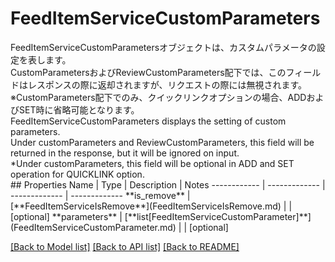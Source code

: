 # FeedItemServiceCustomParameters

<div lang=\"ja\">FeedItemServiceCustomParametersオブジェクトは、カスタムパラメータの設定を表します。<br> CustomParametersおよびReviewCustomParameters配下では、このフィールドはレスポンスの際に返却されますが、リクエストの際には無視されます。<br> ※CustomParameters配下でのみ、クイックリンクオプションの場合、ADDおよびSET時に省略可能となります。</div> <div lang=\"en\">FeedItemServiceCustomParameters displays the setting of custom parameters.<br> Under customParameters and ReviewCustomParameters, this field will be  returned in the response, but it will be ignored on input.<br> *Under customParameters, this field will be optional  in ADD and SET operation for QUICKLINK option.</div> 
## Properties
Name | Type | Description | Notes
------------ | ------------- | ------------- | -------------
**is_remove** | [**FeedItemServiceIsRemove**](FeedItemServiceIsRemove.md) |  | [optional] 
**parameters** | [**list[FeedItemServiceCustomParameter]**](FeedItemServiceCustomParameter.md) |  | [optional] 

[[Back to Model list]](../README.md#documentation-for-models) [[Back to API list]](../README.md#documentation-for-api-endpoints) [[Back to README]](../README.md)


